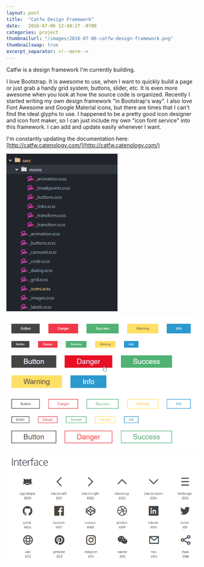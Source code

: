 ```yaml
---
layout: post
title:  "Catfw Design Framework"
date:   2016-07-06 12:48:27 -0700
categories: project
thumbnailurl: "/images/2016-07-06-catfw-design-framework.png"
thumbnailswap: true
excerpt_separator: <!--more-->
---
```


Catfw is a design framework I'm currently building.


<!--more-->
I love Bootstrap. It is awesome to use, when I want to quickly build a page or just grab a handy grid system, buttons, slider, etc. It is even more awesome when you look at how the source code is organized. Recently I started writing my own design framework "in Bootstrap's way". I also love Font Awesome and Google Material icons, but there are times that I can't find the ideal glyphs to use. I happened to be a pretty good icon designer and icon font maker, so I can just include my own "icon font service" into this framework. I can add and update easily whenever I want.

I'm constantly updating the documentation here:
[http://catfw.catenology.com/](http://catfw.catenology.com/)

![Bite-sized styles](/images/2016-07-06-catfw-design-framework-1.png)

![Buttons](/images/2016-07-06-catfw-design-framework-3.png)

![Icons](/images/2016-07-06-catfw-design-framework-2.png)
